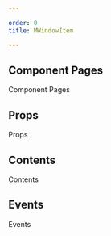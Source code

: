```yaml
---

order: 0
title: MWindowItem

---
```

 
## Component Pages
 
Component Pages
 
## Props
 
Props
 
## Contents
 
Contents
 
## Events
 
Events
 
